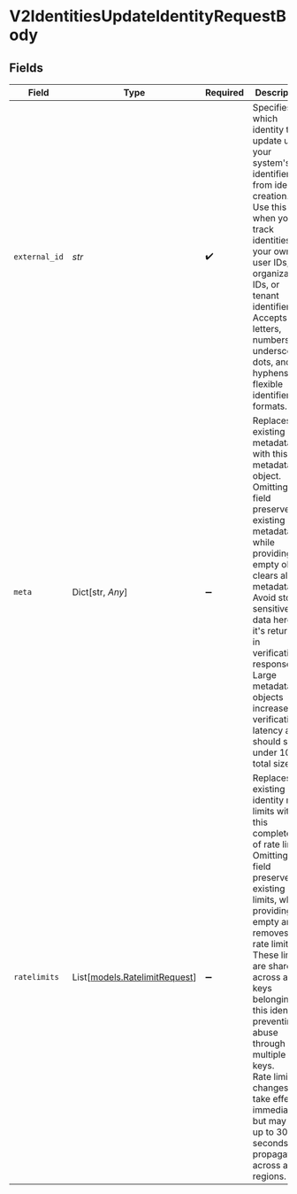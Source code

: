 # V2IdentitiesUpdateIdentityRequestBody


## Fields

| Field                                                                                                                                                                                                                                                                                                                                                                                                                 | Type                                                                                                                                                                                                                                                                                                                                                                                                                  | Required                                                                                                                                                                                                                                                                                                                                                                                                              | Description                                                                                                                                                                                                                                                                                                                                                                                                           | Example                                                                                                                                                                                                                                                                                                                                                                                                               |
| --------------------------------------------------------------------------------------------------------------------------------------------------------------------------------------------------------------------------------------------------------------------------------------------------------------------------------------------------------------------------------------------------------------------- | --------------------------------------------------------------------------------------------------------------------------------------------------------------------------------------------------------------------------------------------------------------------------------------------------------------------------------------------------------------------------------------------------------------------- | --------------------------------------------------------------------------------------------------------------------------------------------------------------------------------------------------------------------------------------------------------------------------------------------------------------------------------------------------------------------------------------------------------------------- | --------------------------------------------------------------------------------------------------------------------------------------------------------------------------------------------------------------------------------------------------------------------------------------------------------------------------------------------------------------------------------------------------------------------- | --------------------------------------------------------------------------------------------------------------------------------------------------------------------------------------------------------------------------------------------------------------------------------------------------------------------------------------------------------------------------------------------------------------------- |
| `external_id`                                                                                                                                                                                                                                                                                                                                                                                                         | *str*                                                                                                                                                                                                                                                                                                                                                                                                                 | :heavy_check_mark:                                                                                                                                                                                                                                                                                                                                                                                                    | Specifies which identity to update using your system's identifier from identity creation.<br/>Use this when you track identities by your own user IDs, organization IDs, or tenant identifiers.<br/>Accepts letters, numbers, underscores, dots, and hyphens for flexible identifier formats.<br/>                                                                                                                    | user_abc123                                                                                                                                                                                                                                                                                                                                                                                                           |
| `meta`                                                                                                                                                                                                                                                                                                                                                                                                                | Dict[str, *Any*]                                                                                                                                                                                                                                                                                                                                                                                                      | :heavy_minus_sign:                                                                                                                                                                                                                                                                                                                                                                                                    | Replaces all existing metadata with this new metadata object.<br/>Omitting this field preserves existing metadata, while providing an empty object clears all metadata.<br/>Avoid storing sensitive data here as it's returned in verification responses.<br/>Large metadata objects increase verification latency and should stay under 10KB total size.<br/>                                                        | {<br/>"name": "Alice Smith",<br/>"email": "alice@example.com",<br/>"plan": "premium"<br/>}                                                                                                                                                                                                                                                                                                                            |
| `ratelimits`                                                                                                                                                                                                                                                                                                                                                                                                          | List[[models.RatelimitRequest](../models/ratelimitrequest.md)]                                                                                                                                                                                                                                                                                                                                                        | :heavy_minus_sign:                                                                                                                                                                                                                                                                                                                                                                                                    | Replaces all existing identity rate limits with this complete list of rate limits.<br/>Omitting this field preserves existing rate limits, while providing an empty array removes all rate limits.<br/>These limits are shared across all keys belonging to this identity, preventing abuse through multiple keys.<br/>Rate limit changes take effect immediately but may take up to 30 seconds to propagate across all regions.<br/> | [<br/>{<br/>"name": "requests",<br/>"limit": 1000,<br/>"duration": 3600000,<br/>"autoApply": true<br/>}<br/>]                                                                                                                                                                                                                                                                                                         |